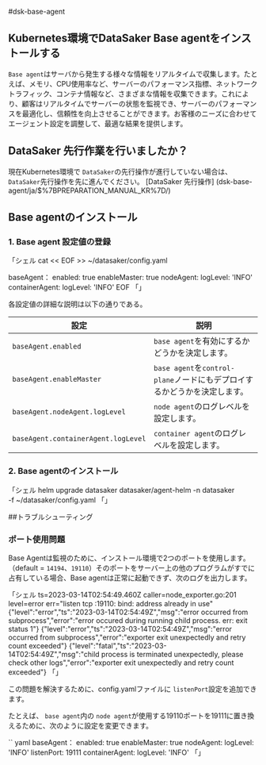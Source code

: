 #dsk-base-agent

## Kubernetes環境でDataSaker Base agentをインストールする

`Base agent`はサーバから発生する様々な情報をリアルタイムで収集します。たとえば、メモリ、CPU使用率など、サーバーのパフォーマンス指標、ネットワークトラフィック、コンテナ情報など、さまざまな情報を収集できます。これにより、顧客はリアルタイムでサーバーの状態を監視でき、サーバーのパフォーマンスを最適化し、信頼性を向上させることができます。お客様のニーズに合わせてエージェント設定を調整して、最適な結果を提供します。

## DataSaker 先行作業を行いましたか？

現在Kubernetes環境で `DataSaker`の先行操作が進行していない場合は、 `DataSaker`先行操作を先に進んでください。 [DataSaker 先行操作] (dsk-base-agent/ja/$%7BPREPARATION\_MANUAL\_KR%7D/)

## Base agentのインストール

### 1. Base agent 設定値の登録

「シェル
cat << EOF >> ~/datasaker/config.yaml

baseAgent：
  enabled: true
  enableMaster: true
  nodeAgent:
    logLevel: 'INFO'
  containerAgent:
    logLevel: 'INFO'
EOF
「」

各設定値の詳細な説明は以下の通りである。

|設定|説明
| ----------------------------------- | -------------------------------------------------- |
| `baseAgent.enabled` | `base agent`を有効にするかどうかを決定します。 |
| `baseAgent.enableMaster` | `base agent`を`control-plane`ノードにもデプロイするかどうかを決定します。 |
| `baseAgent.nodeAgent.logLevel` | `node agent`のログレベルを設定します。 |
| `baseAgent.containerAgent.logLevel` | `container agent`のログレベルを設定します。 |

### 2. Base agentのインストール

「シェル
helm upgrade datasaker datasaker/agent-helm -n datasaker \
  -f ~/datasaker/config.yaml
「」

##トラブルシューティング

### ポート使用問題

Base Agentは監視のために、インストール環境で2つのポートを使用します。 （default = `14194`、`19110`）そのポートをサーバー上の他のプログラムがすでに占有している場合、Base agentは正常に起動できず、次のログを出力します。

「シェル
ts=2023-03-14T02:54:49.460Z caller=node_exporter.go:201 level=error err="listen tcp :19110: bind: address already in use"
{"level":"error","ts":"2023-03-14T02:54:49Z","msg":"error occurred from subprocess","error":"error occured during running child process. err: exit status 1"}
{"level":"error","ts":"2023-03-14T02:54:49Z","msg":"error occurred from subprocess","error":"exporter exit unexpectedly and retry count exceeded"}
{"level":"fatal","ts":"2023-03-14T02:54:49Z","msg":"child process is terminated unexpectedly, please check other logs","error":"exporter exit unexpectedly and retry count exceeded"}
「」

この問題を解決するために、config.yamlファイルに `listenPort`設定を追加できます。

たとえば、 `base agent`内の `node agent`が使用する19110ポートを19111に置き換えるために、次のように設定を変更できます。

`` yaml
baseAgent：
  enabled: true
  enableMaster: true
  nodeAgent:
    logLevel: 'INFO'
    listenPort: 19111
  containerAgent:
    logLevel: 'INFO'
「」
